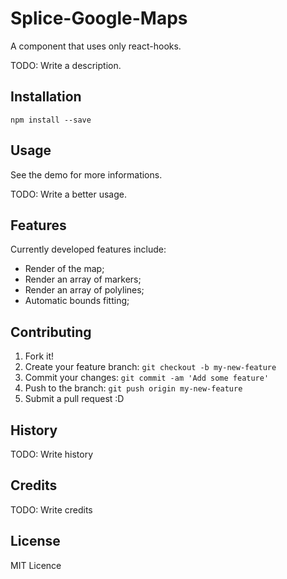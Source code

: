 # Splice-Google-Maps

A component that uses only react-hooks.

TODO: Write a description.

## Installation

`npm install --save`

## Usage

See the demo for more informations.

TODO: Write a better usage.

## Features

Currently developed features include:

- Render of the map;
- Render an array of markers;
- Render an array of polylines;
- Automatic bounds fitting;

## Contributing

1. Fork it!
2. Create your feature branch: `git checkout -b my-new-feature`
3. Commit your changes: `git commit -am 'Add some feature'`
4. Push to the branch: `git push origin my-new-feature`
5. Submit a pull request :D

## History

TODO: Write history

## Credits

TODO: Write credits

## License

MIT Licence
